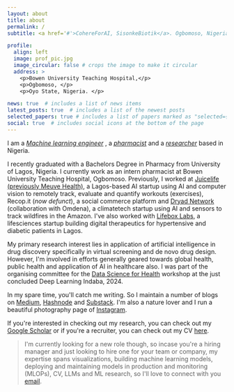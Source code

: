 ```yaml
---
layout: about
title: about
permalink: /
subtitle: <a href='#'>CohereForAI, SisonkeBiotik</a>. Ogbomoso, Nigeria.

profile:
  align: left
  image: prof_pic.jpg
  image_circular: false # crops the image to make it circular
  address: >
    <p>Bowen University Teaching Hospital,</p>
    <p>Ogbomoso, </p>
    <p>Oyo State, Nigeria. </p>

news: true  # includes a list of news items
latest_posts: true  # includes a list of the newest posts
selected_papers: true # includes a list of papers marked as "selected={true}"
social: true  # includes social icons at the bottom of the page
---
```


I am a <a href='#'><i>Machine learning engineer</i></a> , a <a href='#'><i>pharmacist</i></a> and a <a href='#'><i>researcher</i></a> based in Nigeria.

I recently graduated with a Bachelors Degree in Pharmacy from University of Lagos, Nigeria. I currently work as an intern pharmacist at Bowen University Teaching Hospital, Ogbomoso. Previously, I worked at [Juicelife (previously Meuve Health)](https://www.juicelife.io), a Lagos-based AI startup using AI and computer vision to remotely track, evaluate and quantify workouts (exercises), Recop.it (<i>now defunct</i>), a social commerce platform and [Dryad Network](https://www.dryad.net) (collaboration with Omdena), a climatetech startup using AI and sensors to track wildfires in the Amazon. I've also worked with [Lifebox Labs](https://lifebox.ng), a lifesciences startup building digital therapeutics for hypertensive and diabetic patients in Lagos. 

My primary research interest lies in application of artificial intelligence in drug discovery specifically in virtual screening and de novo drug design. However, I'm involved in efforts generally geared towards global health, public health and application of AI in healthcare also. I was part of the organising committee for the [Data Science for Health](https://ro-ya-cv4africa.github.io/homepage/event_workshop.html) workshop at the just concluded Deep Learning Indaba, 2024.

In my spare time, you'll catch me writing. So I maintain a number of blogs on [Medium](https://madeofajala.medium.com), [Hashnode](https://madeofajala.hashnode.dev) and [Substack](https://the-continum.substack.com). I'm also a nature lover and I run a beautiful photography page of [Instagram](https://instagram.com/shotsbymarve).

If you're interested in checking out my research, you can check out my [Google Scholar](https://scholar.google.com/marvellousajala) or if you're a recruiter, you can check out my CV [here](assets/pdf/CV-Marvellous-Ajala.pdf).

> I'm currently looking for a new role though, so incase you're a hiring manager and just looking to hire one for your team or company, my expertise spans visualizations, building machine learning models, deploying and  maintaining models in production and monitoring (MLOPs), CV, LLMs and ML research, so I'll love to connect with you [email](mailto:ajalaoluwamayowa00@gmail.com).

